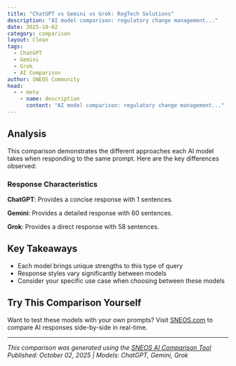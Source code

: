 ```yaml
---
title: "ChatGPT vs Gemini vs Grok: RegTech Solutions"
description: "AI model comparison: regulatory change management..."
date: 2025-10-02
category: comparison
layout: Clean
tags:
  - ChatGPT
  - Gemini
  - Grok
  - AI Comparison
author: SNEOS Community
head:
  - - meta
    - name: description
      content: "AI model comparison: regulatory change management..."
---
```


<ChatComparison
  title="ChatGPT vs Gemini vs Grok: RegTech Solutions"
  prompt="regulatory change management"
  :responses='{
    "ChatGPT": "Error calling OpenAI API.",
    "Gemini": "Regulatory change management (RCM) is the process of identifying, analyzing, planning for, and implementing changes required to comply with new or updated regulations. It\u0027s a crucial function for organizations that operate in regulated industries, such as finance, healthcare, pharmaceuticals, energy, and telecommunications. The goal is to ensure compliance, mitigate risk, and minimize disruption to operations.\n\nHere\u0027s a breakdown of the key aspects of RCM:\n\n**1. Key Components of Regulatory Change Management:**\n\n*   **Monitoring and Identification:**\n    *   **Regulatory Scanning:** Continuously tracking regulatory bodies, publications, and industry sources to identify upcoming or recently enacted changes that may impact the organization.\n    *   **Trend Analysis:**  Looking for patterns and emerging themes in regulations to anticipate future changes and proactively address potential impacts.\n\n*   **Impact Assessment:**\n    *   **Determining Applicability:**  Evaluating whether a new or amended regulation applies to the organization\u0027s activities, products, services, or geographic locations.\n    *   **Analyzing Impact:** Assessing the potential impact of the regulation on various aspects of the business, including:\n        *   Business processes\n        *   IT systems\n        *   Policies and procedures\n        *   Organizational structure\n        *   Financial resources\n        *   Operational efficiency\n    *   **Gap Analysis:** Identifying the differences between the organization\u0027s current state and the required state under the new regulation.\n\n*   **Planning and Execution:**\n    *   **Change Management Plan:** Developing a comprehensive plan to implement the necessary changes, including:\n        *   Defining project scope, objectives, and timelines\n        *   Assigning roles and responsibilities\n        *   Identifying required resources (budget, personnel, technology)\n        *   Developing communication and training strategies\n        *   Establishing risk management strategies\n    *   **Implementation:** Executing the change management plan, which may involve:\n        *   Updating policies and procedures\n        *   Modifying IT systems\n        *   Implementing new controls\n        *   Training employees\n    *   **Testing and Validation:** Thoroughly testing and validating the implemented changes to ensure they are effective and compliant.\n\n*   **Monitoring and Reporting:**\n    *   **Tracking Progress:**  Monitoring the progress of the implementation plan and identifying any potential delays or roadblocks.\n    *   **Reporting:**  Providing regular updates to stakeholders on the status of the RCM process, including any risks or issues that need to be addressed.\n    *   **Compliance Monitoring:** Continuously monitoring the effectiveness of the implemented changes to ensure ongoing compliance.\n    *   **Audit Readiness:** Preparing for internal and external audits to demonstrate compliance with applicable regulations.\n\n**2. Key Steps in the Regulatory Change Management Process:**\n\n1.  **Identification:** Monitor regulatory sources for new or changing regulations.\n2.  **Assessment:**  Determine the applicability and impact of the new regulations.\n3.  **Planning:** Develop a comprehensive plan for implementation.\n4.  **Implementation:**  Execute the plan and make necessary changes.\n5.  **Testing:** Validate the changes to ensure compliance.\n6.  **Monitoring:** Continuously monitor compliance and effectiveness.\n7.  **Reporting:** Provide regular updates to stakeholders.\n8.  **Audit:** Prepare for and undergo internal and external audits.\n\n**3. Challenges in Regulatory Change Management:**\n\n*   **Complexity of Regulations:**  Regulations can be complex and difficult to understand, especially when dealing with multiple jurisdictions.\n*   **Volume of Regulations:**  The sheer volume of regulations can be overwhelming for organizations to track and manage.\n*   **Lack of Resources:**  Implementing RCM can be resource-intensive, requiring dedicated personnel, budget, and technology.\n*   **Siloed Operations:**  Lack of coordination between different departments or business units can hinder effective RCM.\n*   **Resistance to Change:**  Employees may resist changes to their processes or workflows.\n*   **Keeping up-to-date:**  Regulations are constantly evolving, requiring continuous monitoring and adaptation.\n\n**4. Benefits of Effective Regulatory Change Management:**\n\n*   **Compliance:**  Ensuring compliance with applicable regulations and avoiding penalties, fines, and reputational damage.\n*   **Risk Mitigation:**  Identifying and mitigating regulatory risks before they materialize.\n*   **Operational Efficiency:**  Streamlining processes and improving efficiency.\n*   **Cost Reduction:**  Reducing the costs associated with non-compliance and reactive measures.\n*   **Improved Reputation:**  Demonstrating a commitment to compliance and ethical business practices.\n*   **Competitive Advantage:**  Gaining a competitive advantage by being proactive in adapting to regulatory changes.\n*   **Enhanced Stakeholder Trust:** Building trust with customers, investors, and regulators.\n\n**5. Tools and Technologies for Regulatory Change Management:**\n\n*   **Regulatory Intelligence Platforms:**  Provide access to regulatory updates, analysis, and expert commentary.\n*   **Compliance Management Software:**  Automates tasks such as regulatory tracking, impact assessment, and reporting.\n*   **Workflow Management Systems:**  Streamlines the change management process and facilitates collaboration.\n*   **Document Management Systems:**  Centralizes and manages regulatory documents.\n*   **Risk Management Systems:**  Integrates regulatory risk into the overall risk management framework.\n\n**6. Key Considerations for Building a Robust RCM Program:**\n\n*   **Executive Sponsorship:**  Securing buy-in and support from senior management.\n*   **Cross-Functional Collaboration:**  Establishing a collaborative approach that involves all relevant departments and business units.\n*   **Clear Roles and Responsibilities:**  Defining clear roles and responsibilities for each stage of the RCM process.\n*   **Training and Awareness:**  Providing comprehensive training and awareness programs for employees.\n*   **Continuous Improvement:**  Regularly reviewing and improving the RCM process to ensure its effectiveness.\n*   **Scalability:**  Designing the RCM program to be scalable to accommodate future growth and changes in the regulatory landscape.\n\n**In conclusion, Regulatory Change Management is an essential function for organizations operating in regulated industries. By implementing a robust RCM program, organizations can minimize the risks associated with non-compliance, improve operational efficiency, and gain a competitive advantage.**\n",
    "Grok": "Regulatory Change Management refers to the process of identifying, assessing, and implementing changes in laws, regulations, and industry standards that impact an organization\u2019s operations, policies, and compliance requirements. It is a critical component of governance, risk, and compliance (GRC) programs, particularly for organizations in highly regulated industries such as finance, healthcare, energy, and pharmaceuticals.\n\n### Key Components of Regulatory Change Management\n\n1. **Regulatory Monitoring and Identification**:\n   - Continuously track updates to laws, regulations, and guidelines issued by governing bodies (e.g., SEC, FDA, GDPR, etc.) or industry standards.\n   - Use tools like regulatory intelligence platforms to stay informed about changes in multiple jurisdictions.\n   - Identify which regulations are relevant to the organization based on geography, industry, and business operations.\n\n2. **Impact Assessment**:\n   - Analyze how regulatory changes affect the organization\u2019s policies, processes, systems, and risk profile.\n   - Assess the scope of change required, including updates to internal controls, employee training, or IT systems.\n   - Prioritize changes based on risk level, deadlines, and potential penalties for non-compliance.\n\n3. **Planning and Implementation**:\n   - Develop a detailed action plan to address the regulatory change, including timelines, responsible teams, and resource allocation.\n   - Update policies, procedures, and systems to align with new requirements.\n   - Engage stakeholders across departments (legal, compliance, IT, HR, etc.) to ensure a coordinated response.\n\n4. **Communication and Training**:\n   - Inform employees and relevant stakeholders about the regulatory changes and their implications.\n   - Provide training to ensure employees understand new compliance requirements and how to adhere to them.\n   - Document updates to demonstrate accountability and transparency.\n\n5. **Monitoring and Reporting**:\n   - Establish mechanisms to monitor compliance with the updated regulations.\n   - Conduct regular audits or assessments to ensure ongoing adherence.\n   - Report on compliance status to internal stakeholders and regulatory authorities, if required.\n\n6. **Technology and Automation**:\n   - Leverage GRC software or regulatory change management tools to automate tracking, mapping regulations to internal controls, and generating compliance reports.\n   - Use data analytics to predict potential regulatory risks or areas of non-compliance.\n\n### Benefits of Effective Regulatory Change Management\n- Ensures compliance with legal and regulatory requirements, avoiding fines, penalties, or reputational damage.\n- Reduces operational risks by proactively addressing regulatory changes.\n- Enhances organizational agility in responding to a dynamic regulatory environment.\n- Improves efficiency by streamlining processes and avoiding last-minute compliance scrambles.\n- Builds trust with stakeholders, including regulators, customers, and investors.\n\n### Challenges in Regulatory Change Management\n- **Volume and Complexity**: Keeping up with the sheer number of regulatory updates across jurisdictions can be overwhelming.\n- **Resource Constraints**: Limited budget or staff to dedicate to monitoring and implementing changes.\n- **Siloed Operations**: Lack of collaboration between departments can lead to inconsistent implementation.\n- **Global Operations**: Managing regulatory changes for multinational organizations with varying local requirements.\n- **Technological Gaps**: Insufficient tools or systems to track and manage changes effectively.\n\n### Best Practices\n- Establish a centralized regulatory change management framework with clear roles and responsibilities.\n- Invest in technology to automate monitoring and reporting processes (e.g., tools like MetricStream, LogicGate, or RegTech solutions).\n- Build a culture of compliance by integrating regulatory awareness into everyday operations.\n- Engage external consultants or legal experts for complex or high-risk regulatory changes.\n- Regularly review and update the change management process to adapt to evolving regulatory landscapes.\n\n### Example Workflow\nA bank operating in multiple countries receives a notification about an update to anti-money laundering (AML) regulations in one jurisdiction:\n1. **Identification**: The compliance team identifies the update via a regulatory intelligence tool.\n2. **Impact Assessment**: The team assesses how the change affects customer due diligence processes and transaction monitoring systems.\n3. **Planning**: A project plan is created to update policies, train staff, and upgrade IT systems within the compliance deadline.\n4. **Implementation**: New processes are rolled out, and systems are tested for effectiveness.\n5. **Monitoring**: Internal audits are conducted to ensure compliance, and results are reported to senior management.\n\nEffective regulatory change management is essential for organizations to remain compliant, mitigate risks, and maintain a strong reputation in a complex and ever-changing regulatory environment. If you have a specific industry or regulation in mind, I can provide more tailored insights!"
  }'
  published-date="09:27"
/>

## Analysis

This comparison demonstrates the different approaches each AI model takes when responding to the same prompt. Here are the key differences observed:

### Response Characteristics

**ChatGPT**: Provides a concise response with 1 sentences. 

**Gemini**: Provides a detailed response with 60 sentences. 

**Grok**: Provides a direct response with 58 sentences. 

## Key Takeaways

- Each model brings unique strengths to this type of query
- Response styles vary significantly between models
- Consider your specific use case when choosing between these models

## Try This Comparison Yourself

Want to test these models with your own prompts? Visit [SNEOS.com](https://sneos.com) to compare AI responses side-by-side in real-time.

---

*This comparison was generated using the [SNEOS AI Comparison Tool](https://sneos.com)*
*Published: October 02, 2025 | Models: ChatGPT, Gemini, Grok*
